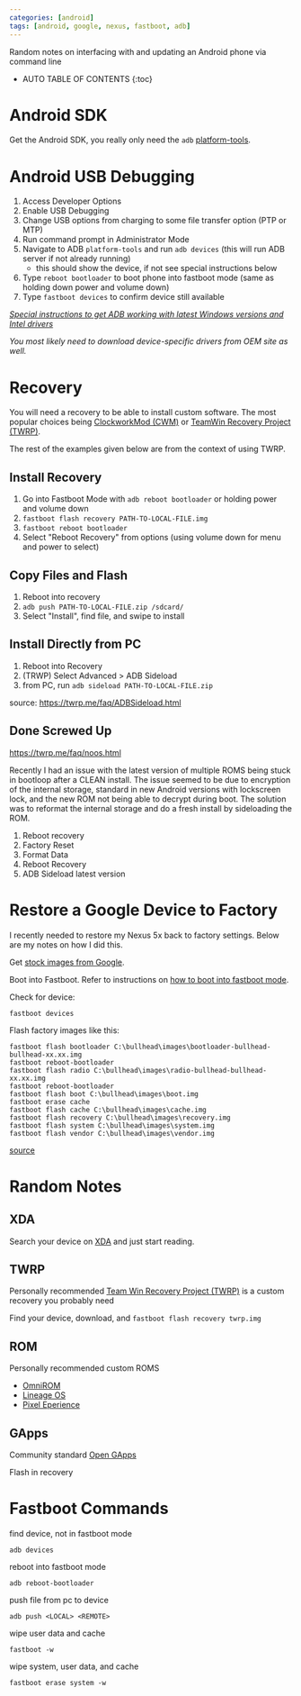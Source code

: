 ```yaml
---
categories: [android]
tags: [android, google, nexus, fastboot, adb]
---
```


Random notes on interfacing with and updating an Android phone via command line  

<!-- excerpt separator -->

* AUTO TABLE OF CONTENTS
{:toc}

# Android SDK

Get the Android SDK, you really only need the `adb` [platform-tools](https://developer.android.com/studio/releases/platform-tools.html).  

# Android USB Debugging

1. Access Developer Options
2. Enable USB Debugging
3. Change USB options from charging to some file transfer option (PTP or MTP)
4. Run command prompt in Administrator Mode
5. Navigate to ADB `platform-tools` and run `adb devices` (this will run ADB server if not already running)
    - this should show the device, if not see special instructions below
6. Type `reboot bootloader` to boot phone into fastboot mode (same as holding down power and volume down)  
7. Type `fastboot devices` to confirm device still available

*[Special instructions to get ADB working with latest Windows versions and Intel drivers](https://software.intel.com/en-us/xdk/docs/configuring-your-windows-usb-android-debug-connection-for-the-intel-xdk)*  

*You most likely need to download device-specific drivers from OEM site  as well.*  

# Recovery

You will need a recovery to be able to install custom software. The most popular choices being [ClockworkMod (CWM)](https://www.clockworkmod.com/) or [TeamWin Recovery Project (TWRP)](https://twrp.me/).

The rest of the examples given below are from the context of using TWRP.  

## Install Recovery

1. Go into Fastboot Mode with `adb reboot bootloader` or holding power and volume down
2. `fastboot flash recovery PATH-TO-LOCAL-FILE.img`
3. `fastboot reboot bootloader`
4. Select "Reboot Recovery" from options (using volume down for menu and power to select)

## Copy Files and Flash

1. Reboot into recovery  
2. `adb push PATH-TO-LOCAL-FILE.zip /sdcard/`
3. Select "Install", find file, and swipe to install

## Install Directly from PC

1. Reboot into Recovery
2. (TRWP) Select Advanced > ADB Sideload
3. from PC, run `adb sideload PATH-TO-LOCAL-FILE.zip`

source: https://twrp.me/faq/ADBSideload.html

## Done Screwed Up

https://twrp.me/faq/noos.html

Recently I had an issue with the latest version of multiple ROMS being stuck in bootloop after a CLEAN install. The issue seemed to be due to encryption of the internal storage, standard in new Android versions with lockscreen lock, and the new ROM not being able to decrypt during boot. The solution was to reformat the internal storage and do a fresh install by sideloading the ROM.  

1. Reboot recovery
2. Factory Reset
3. Format Data
4. Reboot Recovery
5. ADB Sideload latest version

# Restore a Google Device to Factory

I recently needed to restore my Nexus 5x back to factory settings. Below are my notes on how I did this.  

Get [stock images from Google](https://developers.google.com/android/images).  

Boot into Fastboot. Refer to instructions on [how to boot into fastboot mode](https://source.android.com/source/running.html#booting-into-fastboot-mode).  

Check for device:  

```shell
fastboot devices
```

Flash factory images like this:  

```shell
fastboot flash bootloader C:\bullhead\images\bootloader-bullhead-bullhead-xx.xx.img
fastboot reboot-bootloader
fastboot flash radio C:\bullhead\images\radio-bullhead-bullhead-xx.xx.img
fastboot reboot-bootloader
fastboot flash boot C:\bullhead\images\boot.img
fastboot erase cache
fastboot flash cache C:\bullhead\images\cache.img
fastboot flash recovery C:\bullhead\images\recovery.img
fastboot flash system C:\bullhead\images\system.img
fastboot flash vendor C:\bullhead\images\vendor.img
```
[source](https://forum.xda-developers.com/nexus-5x/general/guides-how-to-guides-beginners-t3206930)  

# Random Notes

## XDA

Search your device on [XDA](https://forum.xda-developers.com/) and just start reading.  

## TWRP

Personally recommended [Team Win Recovery Project (TWRP)](https://twrp.me/) is a custom recovery you probably need  

Find your device, download, and `fastboot flash recovery twrp.img`  

## ROM

Personally recommended custom ROMS  

- [OmniROM](https://www.omnirom.org/)
- [Lineage OS](https://download.lineageos.org/)
- [Pixel Eperience](https://download.pixelexperience.org/)

## GApps

Community standard [Open GApps](http://opengapps.org/)  

Flash in recovery  

# Fastboot Commands

find device, not in fastboot mode  

```shell
adb devices
```

reboot into fastboot mode  

```shell
adb reboot-bootloader
```

push file from pc to device  

```shell
adb push <LOCAL> <REMOTE>
```

wipe user data and cache  

```shell
fastboot -w
```

wipe system, user data, and cache  

```shell
fastboot erase system -w
```

